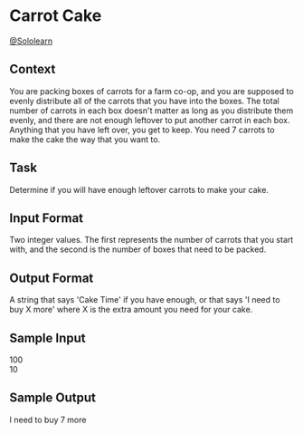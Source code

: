 # Carrot Cake

[@Sololearn](sololearn.com)

## Context

You are packing boxes of carrots for a farm co-op, and you are supposed to evenly distribute all of the carrots that you have into the boxes. The total number of carrots in each box doesn't matter as long as you distribute them evenly, and there are not enough leftover to put another carrot in each box. Anything that you have left over, you get to keep. You need 7 carrots to make the cake the way that you want to.

## Task

Determine if you will have enough leftover carrots to make your cake.

## Input Format

Two integer values. The first represents the number of carrots that you start with, and the second is the number of boxes that need to be packed.

## Output Format

A string that says 'Cake Time' if you have enough, or that says 'I need to buy X more' where X is the extra amount you need for your cake.

## Sample Input

100  
10

## Sample Output

I need to buy 7 more
